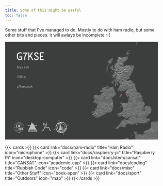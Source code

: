 ```yaml
---
title: Some of this might be useful
toc: false
---
```



Some stuff that I've managed to do. Mostly to do with ham radio, but some other bits and pieces. It will awlays be incomplete :-)

![QSL Card](qsl.png#centre)

{{< cards >}}
  {{< card link="docs/ham-radio" title="Ham Radio" icon="microphone" >}}
  {{< card link="docs/raspberry-pi" title="Raspberry Pi" icon="desktop-computer" >}}
  {{< card link="docs/stem/cansat" title="CANSAT" icon="academic-cap" >}}
  {{< card link="docs/coding" title="Rubbish Code" icon="code" >}}
  {{< card link="docs/misc" title="Other Stuff" icon="book-open" >}}
  {{< card link="docs/sport" title="Outdoors" icon="map" >}}
{{< /cards >}}